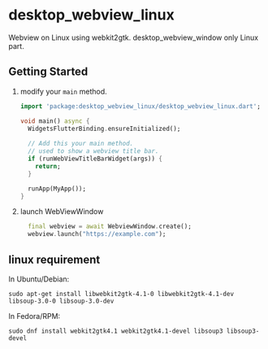 # desktop_webview_linux

Webview on Linux using webkit2gtk. desktop_webview_window only Linux part.

## Getting Started

1. modify your `main` method.
   ```dart
   import 'package:desktop_webview_linux/desktop_webview_linux.dart';
   
   void main() async {
     WidgetsFlutterBinding.ensureInitialized();
     
     // Add this your main method.
     // used to show a webview title bar.
     if (runWebViewTitleBarWidget(args)) {
       return;
     }
   
     runApp(MyApp());
   }
   
   ```

2. launch WebViewWindow

   ```dart
     final webview = await WebviewWindow.create();
     webview.launch("https://example.com");
   ```

## linux requirement

In Ubuntu/Debian:
```shell
sudo apt-get install libwebkit2gtk-4.1-0 libwebkit2gtk-4.1-dev libsoup-3.0-0 libsoup-3.0-dev
```

In Fedora/RPM:
```shell
sudo dnf install webkit2gtk4.1 webkit2gtk4.1-devel libsoup3 libsoup3-devel
```
